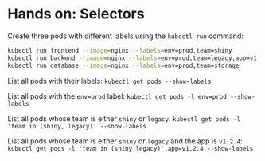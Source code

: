 # Hands on: Selectors

Create three pods with different labels using the `kubectl run` command:
```bash
kubectl run frontend --image=nginx --labels=env=prod,team=shiny
kubectl run backend --image=nginx --labels=env=prod,team=legacy,app=v1.2.4
kubectl run database --image=nginx --labels=env=prod,team=storage
```

List all pods with their labels:
`kubectl get pods --show-labels`

List all pods with the `env=prod` label:
`kubectl get pods -l env=prod --show-labels`

List all pods whose team is either `shiny` or `legacy`:
`kubectl get pods -l 'team in (shiny, legacy)' --show-labels`

List all pods whose team is either `shiny` or `legacy` and the app is `v1.2.4`:
`kubectl get pods -l 'team in (shiny,legacy)',app=v1.2.4 --show-labels`
